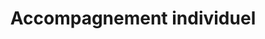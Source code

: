 ---
tags: cards
cardOrder: order:6;
wrapColor: blue_wrap
title: Accompagnement individuel
image: /img/accomp.png
imgClass: h-100
altImage: Accompagnement individuel
jqueryClass: accompagnement
bgColor:  bg_blue
backTitleColor: yellow
textColor: white
description: ["Vous aider par des solutions concrètes et sur mesure"]
descriptionListItem: ["Gestion de carrière","Projet de transition professionnelle", "Gestion d’une problématique au travail","Souffrance au travail"]
buttonBack: card_btn
---